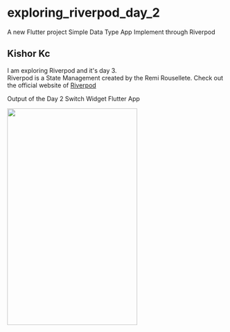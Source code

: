 # exploring_riverpod_day_2

A new Flutter project Simple Data Type App Implement through Riverpod

## Kishor Kc

I am exploring Riverpod and it's day 3.<br>
Riverpod is a State Management created by the Remi Rousellete.
Check out the official website of [Riverpod](https://riverpod.dev/)

Output of the Day 2 Switch Widget Flutter App<br>
<p>
<img src="https://user-images.githubusercontent.com/73419211/120226386-d3c09b00-c266-11eb-910b-4516e49d5ef5.jpg" height="500" width="300">
</p>



